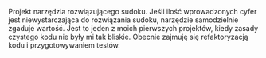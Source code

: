 Projekt narzędzia rozwiązującego sudoku.
Jeśli ilość wprowadzonych cyfer jest niewystarczająca do rozwiązania sudoku, narzędzie samodzielnie zgaduje wartość.
Jest to jeden z moich pierwszych projektów, kiedy zasady czystego kodu nie były mi tak bliskie. 
Obecnie zajmuję się refaktoryzacją kodu i przygotowywaniem testów.